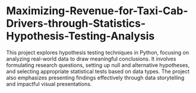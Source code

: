 # Maximizing-Revenue-for-Taxi-Cab-Drivers-through-Statistics-Hypothesis-Testing-Analysis
This project explores hypothesis testing techniques in Python, focusing on analyzing real-world data to draw meaningful conclusions. It involves formulating research questions, setting up null and alternative hypotheses, and selecting appropriate statistical tests based on data types. The project also emphasizes presenting findings effectively through data storytelling and impactful visual presentations.
